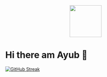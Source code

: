 <div id="header" align="center">
  <img src="https://media.giphy.com/media/M9gbBd9nbDrOTu1Mqx/giphy.gif" width="100"/>
</div>

# Hi there am Ayub 👋



[![GitHub Streak](https://streak-stats.demolab.com/?user=ayubsoft254&theme=dark)](https://git.io/streak-stats)
